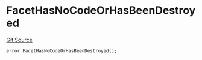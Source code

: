 # FacetHasNoCodeOrHasBeenDestroyed
[Git Source](https://github.com/thrackle-io/tron/blob/c8d7d0c68b3a2cdcb9e6e4cb41159f2dda90a8b6/src/client/token/handler/diamond/HandlerDiamond.sol)


```solidity
error FacetHasNoCodeOrHasBeenDestroyed();
```

